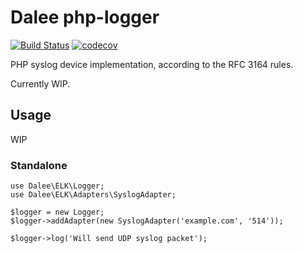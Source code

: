 # Dalee php-logger

[![Build Status](https://travis-ci.org/Dalee/php-logger.svg?branch=master)](https://travis-ci.org/Dalee/php-logger)
[![codecov](https://codecov.io/gh/Dalee/php-logger/branch/master/graph/badge.svg)](https://codecov.io/gh/Dalee/php-logger)

PHP syslog device implementation, according to the RFC 3164 rules.

Currently WIP.

## Usage

WIP

### Standalone

```
use Dalee\ELK\Logger;
use Dalee\ELK\Adapters\SyslogAdapter;

$logger = new Logger;
$logger->addAdapter(new SyslogAdapter('example.com', '514'));

$logger->log('Will send UDP syslog packet');
```
